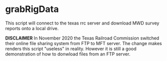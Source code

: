 # grabRigData
This script will connect to the texas rrc server and download MWD survey reports onto a local drive.

**DISCLAIMER** 
In November 2020 the Texas Railroad Commission switched their online file sharing system from FTP to MFT server. The change makes renders this script "useless" in reality. However it is still a good demonstration of how to donwload files from an FTP server.
